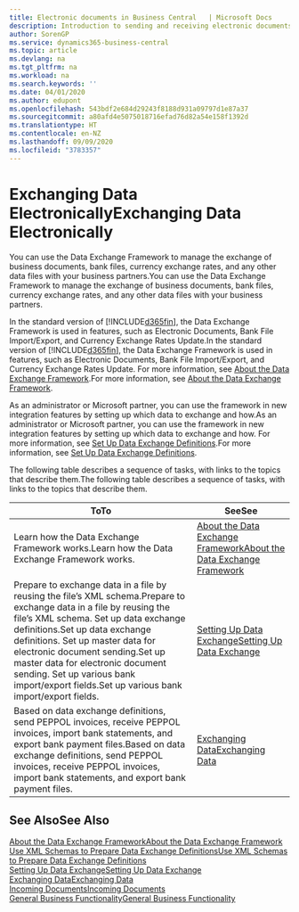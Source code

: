 ```yaml
---
title: Electronic documents in Business Central   | Microsoft Docs
description: Introduction to sending and receiving electronic documents in Business Central.
author: SorenGP
ms.service: dynamics365-business-central
ms.topic: article
ms.devlang: na
ms.tgt_pltfrm: na
ms.workload: na
ms.search.keywords: ''
ms.date: 04/01/2020
ms.author: edupont
ms.openlocfilehash: 543bdf2e684d29243f8188d931a09797d1e87a37
ms.sourcegitcommit: a80afd4e5075018716efad76d82a54e158f1392d
ms.translationtype: HT
ms.contentlocale: en-NZ
ms.lasthandoff: 09/09/2020
ms.locfileid: "3783357"
---
```

# <a name="exchanging-data-electronically"></a><span data-ttu-id="c4e98-103">Exchanging Data Electronically</span><span class="sxs-lookup"><span data-stu-id="c4e98-103">Exchanging Data Electronically</span></span>
<span data-ttu-id="c4e98-104">You can use the Data Exchange Framework to manage the exchange of business documents, bank files, currency exchange rates, and any other data files with your business partners.</span><span class="sxs-lookup"><span data-stu-id="c4e98-104">You can use the Data Exchange Framework to manage the exchange of business documents, bank files, currency exchange rates, and any other data files with your business partners.</span></span>

<span data-ttu-id="c4e98-105">In the standard version of [!INCLUDE[d365fin](includes/d365fin_md.md)], the Data Exchange Framework is used in features, such as Electronic Documents, Bank File Import/Export, and Currency Exchange Rates Update.</span><span class="sxs-lookup"><span data-stu-id="c4e98-105">In the standard version of [!INCLUDE[d365fin](includes/d365fin_md.md)], the Data Exchange Framework is used in features, such as Electronic Documents, Bank File Import/Export, and Currency Exchange Rates Update.</span></span> <span data-ttu-id="c4e98-106">For more information, see [About the Data Exchange Framework](across-about-the-data-exchange-framework.md).</span><span class="sxs-lookup"><span data-stu-id="c4e98-106">For more information, see [About the Data Exchange Framework](across-about-the-data-exchange-framework.md).</span></span>

<span data-ttu-id="c4e98-107">As an administrator or Microsoft partner, you can use the framework in new integration features by setting up which data to exchange and how.</span><span class="sxs-lookup"><span data-stu-id="c4e98-107">As an administrator or Microsoft partner, you can use the framework in new integration features by setting up which data to exchange and how.</span></span> <span data-ttu-id="c4e98-108">For more information, see [Set Up Data Exchange Definitions](across-how-to-set-up-data-exchange-definitions.md).</span><span class="sxs-lookup"><span data-stu-id="c4e98-108">For more information, see [Set Up Data Exchange Definitions](across-how-to-set-up-data-exchange-definitions.md).</span></span>

<span data-ttu-id="c4e98-109">The following table describes a sequence of tasks, with links to the topics that describe them.</span><span class="sxs-lookup"><span data-stu-id="c4e98-109">The following table describes a sequence of tasks, with links to the topics that describe them.</span></span>  

|<span data-ttu-id="c4e98-110">To</span><span class="sxs-lookup"><span data-stu-id="c4e98-110">To</span></span>|<span data-ttu-id="c4e98-111">See</span><span class="sxs-lookup"><span data-stu-id="c4e98-111">See</span></span>|  
|--------|---------|  
|<span data-ttu-id="c4e98-112">Learn how the Data Exchange Framework works.</span><span class="sxs-lookup"><span data-stu-id="c4e98-112">Learn how the Data Exchange Framework works.</span></span>|[<span data-ttu-id="c4e98-113">About the Data Exchange Framework</span><span class="sxs-lookup"><span data-stu-id="c4e98-113">About the Data Exchange Framework</span></span>](across-about-the-data-exchange-framework.md)|  
|<span data-ttu-id="c4e98-114">Prepare to exchange data in a file by reusing the file’s XML schema.</span><span class="sxs-lookup"><span data-stu-id="c4e98-114">Prepare to exchange data in a file by reusing the file’s XML schema.</span></span> <span data-ttu-id="c4e98-115">Set up data exchange definitions.</span><span class="sxs-lookup"><span data-stu-id="c4e98-115">Set up data exchange definitions.</span></span> <span data-ttu-id="c4e98-116">Set up master data for electronic document sending.</span><span class="sxs-lookup"><span data-stu-id="c4e98-116">Set up master data for electronic document sending.</span></span> <span data-ttu-id="c4e98-117">Set up various bank import/export fields.</span><span class="sxs-lookup"><span data-stu-id="c4e98-117">Set up various bank import/export fields.</span></span>|[<span data-ttu-id="c4e98-118">Setting Up Data Exchange</span><span class="sxs-lookup"><span data-stu-id="c4e98-118">Setting Up Data Exchange</span></span>](across-set-up-data-exchange.md)|  
|<span data-ttu-id="c4e98-119">Based on data exchange definitions, send PEPPOL invoices, receive PEPPOL invoices, import bank statements, and export bank payment files.</span><span class="sxs-lookup"><span data-stu-id="c4e98-119">Based on data exchange definitions, send PEPPOL invoices, receive PEPPOL invoices, import bank statements, and export bank payment files.</span></span>|[<span data-ttu-id="c4e98-120">Exchanging Data</span><span class="sxs-lookup"><span data-stu-id="c4e98-120">Exchanging Data</span></span>](across-exchange-data.md)|  

## <a name="see-also"></a><span data-ttu-id="c4e98-121">See Also</span><span class="sxs-lookup"><span data-stu-id="c4e98-121">See Also</span></span>  
[<span data-ttu-id="c4e98-122">About the Data Exchange Framework</span><span class="sxs-lookup"><span data-stu-id="c4e98-122">About the Data Exchange Framework</span></span>](across-about-the-data-exchange-framework.md)  
[<span data-ttu-id="c4e98-123">Use XML Schemas to Prepare Data Exchange Definitions</span><span class="sxs-lookup"><span data-stu-id="c4e98-123">Use XML Schemas to Prepare Data Exchange Definitions</span></span>](across-how-to-use-xml-schemas-to-prepare-data-exchange-definitions.md)  
[<span data-ttu-id="c4e98-124">Setting Up Data Exchange</span><span class="sxs-lookup"><span data-stu-id="c4e98-124">Setting Up Data Exchange</span></span>](across-set-up-data-exchange.md)  
[<span data-ttu-id="c4e98-125">Exchanging Data</span><span class="sxs-lookup"><span data-stu-id="c4e98-125">Exchanging Data</span></span>](across-exchange-data.md)  
[<span data-ttu-id="c4e98-126">Incoming Documents</span><span class="sxs-lookup"><span data-stu-id="c4e98-126">Incoming Documents</span></span>](across-income-documents.md)  
[<span data-ttu-id="c4e98-127">General Business Functionality</span><span class="sxs-lookup"><span data-stu-id="c4e98-127">General Business Functionality</span></span>](ui-across-business-areas.md)
